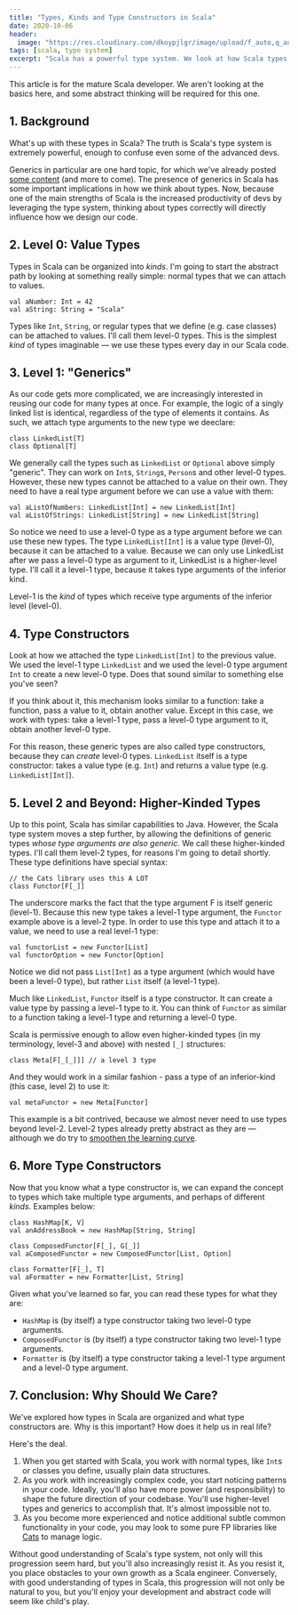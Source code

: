 ```yaml
---
title: "Types, Kinds and Type Constructors in Scala"
date: 2020-10-06
header:
  image: "https://res.cloudinary.com/dkoypjlgr/image/upload/f_auto,q_auto:good,c_auto,w_1200,h_300,g_auto,fl_progressive/v1715952116/blog_cover_large_phe6ch.jpg"
tags: [scala, type system]
excerpt: "Scala has a powerful type system. We look at how Scala types can be organized, what type constructors are, and why we should care."
---
```


This article is for the mature Scala developer. We aren't looking at the basics here, and some abstract thinking will be required for this one.

## 1. Background

What's up with these types in Scala? The truth is Scala's type system is extremely powerful, enough to confuse even some of the advanced devs.

Generics in particular are one hard topic, for which we've already posted [some content](https://www.youtube.com/watch?v=b1ftkK1zhxI) (and more to come). The presence of generics in Scala has some important implications in how we think about types. Now, because one of the main strengths of Scala is the increased productivity of devs by leveraging the type system, thinking about types correctly will directly influence how we design our code.

## 2. Level 0: Value Types

Types in Scala can be organized into _kinds_. I'm going to start the abstract path by looking at something really simple: normal types that we can attach to values.

```scala3
val aNumber: Int = 42
val aString: String = "Scala"
```

Types like `Int`, `String`, or regular types that we define (e.g. case classes) can be attached to values. I'll call them level-0 types. This is the simplest _kind_ of types imaginable &mdash; we use these types every day in our Scala code.

## 3. Level 1: "Generics"

As our code gets more complicated, we are increasingly interested in reusing our code for many types at once. For example, the logic of a singly linked list is identical, regardless of the type of elements it contains. As such, we attach type arguments to the new type we deeclare:

```scala3
class LinkedList[T]
class Optional[T]
```

We generally call the types such as `LinkedList` or `Optional` above simply "generic". They can work on `Int`s, `String`s, `Person`s and other level-0 types. However, these new types cannot be attached to a value on their own. They need to have a real type argument before we can use a value with them:

```scala3
val aListOfNumbers: LinkedList[Int] = new LinkedList[Int]
val aListOfStrings: LinkedList[String] = new LinkedList[String]
```

So notice we need to use a level-0 type as a type argument before we can use these new types. The type `LinkedList[Int]` is a value type (level-0), because it can be attached to a value. Because we can only use LinkedList after we pass a level-0 type as argument to it, LinkedList is a higher-level type. I'll call it a level-1 type, because it takes type arguments of the inferior kind.

Level-1 is the _kind_ of types which receive type arguments of the inferior level (level-0).

## 4. Type Constructors

Look at how we attached the type `LinkedList[Int]` to the previous value. We used the level-1 type `LinkedList` and we used the level-0 type argument `Int` to create a new level-0 type. Does that sound similar to something else you've seen?

If you think about it, this mechanism looks similar to a function: take a function, pass a value to it, obtain another value. Except in this case, we work with types: take a level-1 type, pass a level-0 type argument to it, obtain another level-0 type.

For this reason, these generic types are also called type constructors, because they can _create_ level-0 types. `LinkedList` itself is a type constructor: takes a value type (e.g. `Int`) and returns a value type (e.g. `LinkedList[Int]`).

## 5. Level 2 and Beyond: Higher-Kinded Types

Up to this point, Scala has similar capabilities to Java. However, the Scala type system moves a step further, by allowing the definitions of generic types _whose type arguments are also generic_. We call these higher-kinded types. I'll call them level-2 types, for reasons I'm going to detail shortly. These type definitions have special syntax:

```scala3
// the Cats library uses this A LOT
class Functor[F[_]]
```

The underscore marks the fact that the type argument F is itself generic (level-1). Because this new type takes a level-1 type argument, the `Functor` example above is a level-2 type. In order to use this type and attach it to a value, we need to use a real level-1 type:

```scala3
val functorList = new Functor[List]
val functorOption = new Functor[Option]
```

Notice we did not pass `List[Int]` as a type argument (which would have been a level-0 type), but rather `List` itself (a level-1 type).

Much like `LinkedList`, `Functor` itself is a type constructor. It can create a value type by passing a level-1 type to it. You can think of `Functor` as similar to a function taking a level-1 type and returning a level-0 type.

Scala is permissive enough to allow even higher-kinded types (in my terminology, level-3 and above) with nested `[_]` structures:

```scala3
class Meta[F[_[_]]] // a level 3 type
```

And they would work in a similar fashion - pass a type of an inferior-kind (this case, level 2) to use it:

```scala3
val metaFunctor = new Meta[Functor]
```

This example is a bit contrived, because we almost never need to use types beyond level-2. Level-2 types already pretty abstract as they are &mdash; although we do try to [smoothen the learning curve](https://rockthejvm.com/p/cats).

## 6. More Type Constructors

Now that you know what a type constructor is, we can expand the concept to types which take multiple type arguments, and perhaps of different _kinds_. Examples below:

```scala3
class HashMap[K, V]
val anAddressBook = new HashMap[String, String]

class ComposedFunctor[F[_], G[_]]
val aComposedFunctor = new ComposedFunctor[List, Option]

class Formatter[F[_], T]
val aFormatter = new Formatter[List, String]
```

Given what you've learned so far, you can read these types for what they are:

- `HashMap` is (by itself) a type constructor taking two level-0 type arguments.
- `ComposedFunctor` is (by itself) a type constructor taking two level-1 type arguments.
- `Formatter` is (by itself) a type constructor taking a level-1 type argument and a level-0 type argument.

## 7. Conclusion: Why Should We Care?

We've explored how types in Scala are organized and what type constructors are. Why is this important? How does it help us in real life?

Here's the deal.

1. When you get started with Scala, you work with normal types, like `Int`s or classes you define, usually plain data structures.
2. As you work with increasingly complex code, you start noticing patterns in your code. Ideally, you'll also have more power (and responsibility) to shape the future direction of your codebase. You'll use higher-level types and generics to accomplish that. It's almost impossible not to.
3. As you become more experienced and notice additional subtle common functionality in your code, you may look to some pure FP libraries like [Cats](https://typelevel.org/cats) to manage logic.

Without good understanding of Scala's type system, not only will this progression seem hard, but you'll also increasingly resist it. As you resist it, you place obstacles to your own growth as a Scala engineer. Conversely, with good understanding of types in Scala, this progression will not only be natural to you, but you'll enjoy your development and abstract code will seem like child's play.
